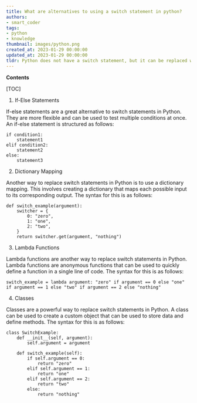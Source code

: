 ```yaml
---
title: What are alternatives to using a switch statement in python?
authors:
- smart_coder
tags:
- python
- knowledge
thumbnail: images/python.png
created_at: 2023-01-29 00:00:00
updated_at: 2023-01-29 00:00:00
tldr: Python does not have a switch statement, but it can be replaced with if-elif-else statements.
---
```


**Contents**

[TOC]

1. If-Else Statements 

If-else statements are a great alternative to switch statements in Python. They are more flexible and can be used to test multiple conditions at once. An if-else statement is structured as follows: 

```
if condition1:
    statement1
elif condition2:
    statement2
else:
    statement3
```

2. Dictionary Mapping 

Another way to replace switch statements in Python is to use a dictionary mapping. This involves creating a dictionary that maps each possible input to its corresponding output. The syntax for this is as follows: 

```
def switch_example(argument):
    switcher = {
        0: "zero",
        1: "one",
        2: "two",
    }
    return switcher.get(argument, "nothing")
```

3. Lambda Functions 

Lambda functions are another way to replace switch statements in Python. Lambda functions are anonymous functions that can be used to quickly define a function in a single line of code. The syntax for this is as follows: 

```
switch_example = lambda argument: "zero" if argument == 0 else "one" if argument == 1 else "two" if argument == 2 else "nothing"
```

4. Classes 

Classes are a powerful way to replace switch statements in Python. A class can be used to create a custom object that can be used to store data and define methods. The syntax for this is as follows: 

```
class SwitchExample:
    def __init__(self, argument):
        self.argument = argument

    def switch_example(self):
        if self.argument == 0:
            return "zero"
        elif self.argument == 1:
            return "one"
        elif self.argument == 2:
            return "two"
        else:
            return "nothing"
```
